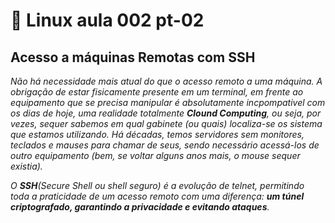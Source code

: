 # 🐧 Linux aula 002 pt-02

## Acesso a máquinas Remotas com **SSH**

*Não há necessidade mais atual do que o acesso remoto a uma máquina. A obrigação de estar fisicamente presente em um terminal, em frente ao equipamento que se precisa manipular é absolutamente incpompativel com os dias de hoje, uma realidade totalmente **Clound Computing**, ou seja, por vezes, sequer sabemos em qual gabinete (ou quais) localiza-se os sistema que estamos utilizando. Há décadas, temos servidores sem monitores, teclados e mauses para chamar de seus, sendo necessário acessá-los de outro equipamento (bem, se voltar alguns anos mais, o mouse sequer existia).*

*O **SSH**(Secure Shell ou shell seguro) é a evolução de telnet, permitindo toda a praticidade de um acesso remoto com uma diferença: **um túnel criptografado, garantindo a privacidade e evitando ataques**.*